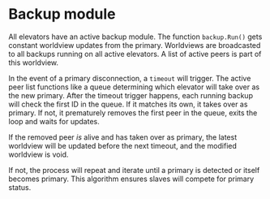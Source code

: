 # Backup module
All elevators have an active backup module. The function `backup.Run()` gets constant worldview updates from the primary.
Worldviews are broadcasted to all backups running on all active elevators. A list of active peers is part of this worldview.

In the event of a primary disconnection, a `timeout` will trigger. The active peer list functions like a queue determining which elevator will take over as the new primary. After the timeout trigger happens, each running backup will check the first ID in the queue. If it matches its own, it takes over as primary. If not, it prematurely removes the first peer in the queue, exits the loop and waits for updates.

If the removed peer *is* alive and has taken over as primary, the latest worldview will be updated before the next timeout, and the modified worldview is void.

If not, the process will repeat and iterate until a primary is detected or itself becomes primary. This algorithm ensures slaves will compete for primary status.
